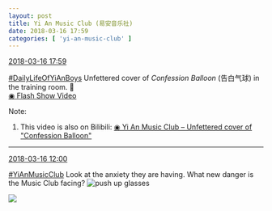 ```yaml
---
layout: post
title: Yi An Music Club (易安音乐社)
date: 2018-03-16 17:59
categories: [ 'yi-an-music-club' ]
---
```


<div class="weibo-info">
  <a href="https://weibo.com/6094546964/G7EXgbvPj">2018-03-16 17:59</a>
</div>

[#DailyLifeOfYiAnBoys](https://weibo.com/p/100808bf13d14673176f6dffac5481debd621e) Unfettered cover of *Confession Balloon* (告白气球) in the training room. :balloon:  
[◉ Flash Show Video](http://www.miaopai.com/show/pBZqfbVAQlWlxD6BJyu3NtpL21opIR1gHAUdQg__.htm)

<!-- more -->

Note:
1. This video is also on Bilibili: [◉ Yi An Music Club – Unfettered cover of "Confession Balloon"](https://www.bilibili.com/video/av20850358)

---

<div class="weibo-info">
  <a href="https://weibo.com/6094546964/G7CBl8Cpd">2018-03-16 12:00</a>
</div>

[#YiAnMusicClub](https://weibo.com/p/100808beae2e3e05b17b64f63ebedca39f19b2/super_index) Look at the anxiety they are having. What new danger is the Music Club facing? ![push up glasses](https://img.t.sinajs.cn/t4/appstyle/expression/ext/normal/fc/moren_bbjdnew_org.png)

<a href="//wx3.sinaimg.cn/mw690/006Es64Aly1fpehsk7q92j30l9cmzkjp.jpg">
  <img class="weibo-pic-preview" src="//wx3.sinaimg.cn/orj360/006Es64Aly1fpehsk7q92j30l9cmzkjp.jpg" />
</a>
